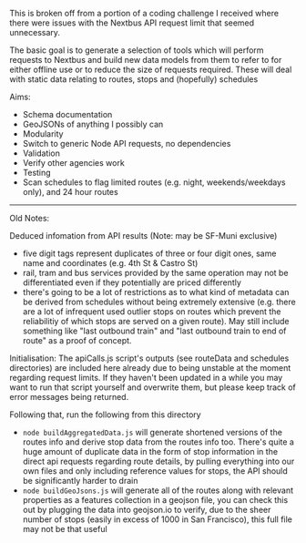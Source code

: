 This is broken off from a portion of a coding challenge I received where there were issues with the Nextbus API request limit that seemed unnecessary.

The basic goal is to generate a selection of tools which will perform requests to Nextbus and build new data models from them to refer to for either offline use or to reduce the size of requests required.
These will deal with static data relating to routes, stops and (hopefully) schedules

Aims:

- Schema documentation
- GeoJSONs of anything I possibly can
- Modularity
- Switch to generic Node API requests, no dependencies
- Validation
- Verify other agencies work
- Testing
- Scan schedules to flag limited routes (e.g. night, weekends/weekdays only), and 24 hour routes

-----
Old Notes:

Deduced infomation from API results (Note: may be SF-Muni exclusive)

- five digit tags represent duplicates of three or four digit ones, same name and coordinates (e.g. 4th St & Castro St)
- rail, tram and bus services provided by the same operation may not be differentiated even if they potentially are priced differently
- there's going to be a lot of restrictions as to what kind of metadata can be derived from schedules without being extremely extensive (e.g. there are a lot of infrequent used outlier stops on routes which prevent the reliabilitiy of which stops are served on a given route). May still include something like "last outbound train" and "last outbound train to end of route" as a proof of concept.


Initialisation:
The apiCalls.js script's outputs (see routeData and schedules directories) are included here already due to being unstable at the moment regarding request limits. If they haven't been updated in a while you may want to run that script yourself and overwrite them, but please keep track of error messages being returned.

Following that, run the following from this directory
- `node buildAggregatedData.js` will generate shortened versions of the routes info and derive stop data from the routes info too. There's quite a huge amount of duplicate data in the form of stop information in the direct api requests regarding route details, by pulling everything into our own files and only including reference values for stops, the API should be significantly harder to drain
- `node buildGeoJsons.js` will generate all of the routes along with relevant properties as a features collection in a geojson file, you can check this out by plugging the data into geojson.io to verify, due to the sheer number of stops (easily in excess of 1000 in San Francisco), this full file may not be that useful
